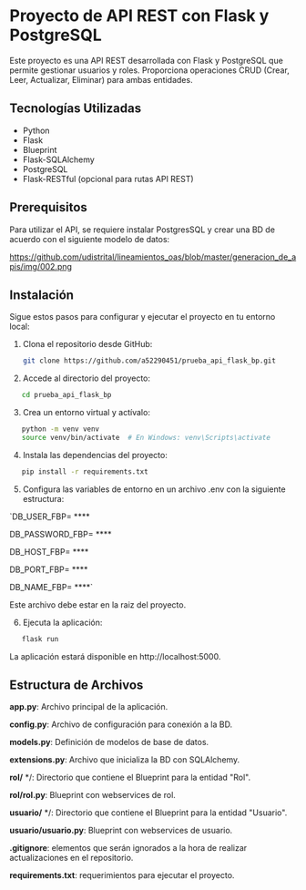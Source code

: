 # Proyecto de API REST con Flask y PostgreSQL

Este proyecto es una API REST desarrollada con Flask y PostgreSQL que permite gestionar usuarios y roles. Proporciona operaciones CRUD (Crear, Leer, Actualizar, Eliminar) para ambas entidades.

## Tecnologías Utilizadas

- Python
- Flask
- Blueprint
- Flask-SQLAlchemy
- PostgreSQL
- Flask-RESTful (opcional para rutas API REST)

## Prerequisitos

Para utilizar el API, se requiere instalar PostgresSQL y crear una BD de acuerdo con el siguiente modelo de datos:

https://github.com/udistrital/lineamientos_oas/blob/master/generacion_de_apis/img/002.png

## Instalación

Sigue estos pasos para configurar y ejecutar el proyecto en tu entorno local:

1. Clona el repositorio desde GitHub:

   ```bash
   git clone https://github.com/a52290451/prueba_api_flask_bp.git
   ```

2. Accede al directorio del proyecto:

```bash
   cd prueba_api_flask_bp
```

3. Crea un entorno virtual y actívalo:

```bash
   python -m venv venv
   source venv/bin/activate  # En Windows: venv\Scripts\activate   
```

4. Instala las dependencias del proyecto:

```bash
   pip install -r requirements.txt  
```

5. Configura las variables de entorno en un archivo .env con la siguiente estructura:

`DB_USER_FBP= ****

DB_PASSWORD_FBP= ****

DB_HOST_FBP= ****

DB_PORT_FBP= ****

DB_NAME_FBP= ****`

Este archivo debe estar en la raiz del proyecto.

6. Ejecuta la aplicación:

```bash
   flask run  
```

La aplicación estará disponible en http://localhost:5000.

## Estructura de Archivos

**app.py**: Archivo principal de la aplicación.

**config.py**: Archivo de configuración para conexión a la BD.

**models.py**: Definición de modelos de base de datos.

**extensions.py**: Archivo que inicializa la BD con SQLAlchemy.

**rol/** */: Directorio que contiene el Blueprint para la entidad "Rol".

**rol/rol.py**: Blueprint con webservices de rol.

**usuario/** */: Directorio que contiene el Blueprint para la entidad "Usuario".

**usuario/usuario.py**: Blueprint con webservices de usuario.

**.gitignore**: elementos que serán ignorados a la hora de realizar actualizaciones en el repositorio.

**requirements.txt**: requerimientos para ejecutar el proyecto.

